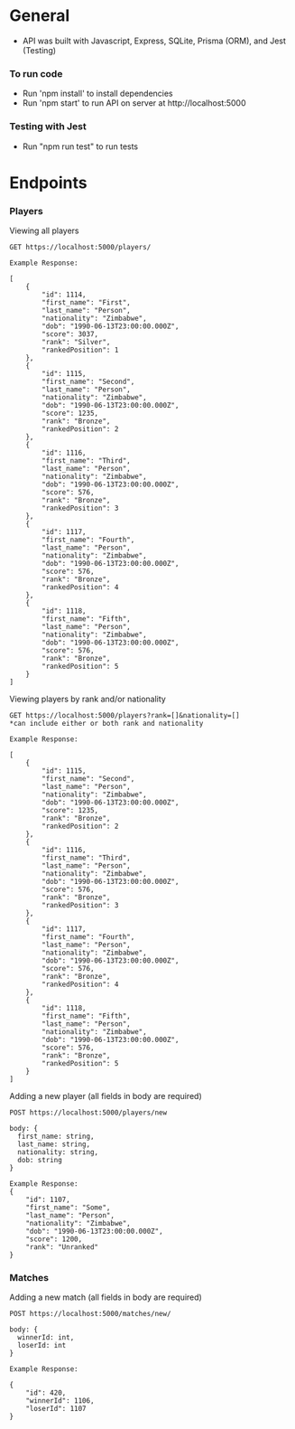 # General

* API was built with Javascript, Express, SQLite, Prisma (ORM), and Jest (Testing)

### To run code

* Run 'npm install' to install dependencies
* Run 'npm start' to run API on server at http://localhost:5000

### Testing with Jest

* Run "npm run test" to run tests

# Endpoints

### Players

Viewing all players

```
GET https://localhost:5000/players/

Example Response: 

[
    {
        "id": 1114,
        "first_name": "First",
        "last_name": "Person",
        "nationality": "Zimbabwe",
        "dob": "1990-06-13T23:00:00.000Z",
        "score": 3037,
        "rank": "Silver",
        "rankedPosition": 1
    },
    {
        "id": 1115,
        "first_name": "Second",
        "last_name": "Person",
        "nationality": "Zimbabwe",
        "dob": "1990-06-13T23:00:00.000Z",
        "score": 1235,
        "rank": "Bronze",
        "rankedPosition": 2
    },
    {
        "id": 1116,
        "first_name": "Third",
        "last_name": "Person",
        "nationality": "Zimbabwe",
        "dob": "1990-06-13T23:00:00.000Z",
        "score": 576,
        "rank": "Bronze",
        "rankedPosition": 3
    },
    {
        "id": 1117,
        "first_name": "Fourth",
        "last_name": "Person",
        "nationality": "Zimbabwe",
        "dob": "1990-06-13T23:00:00.000Z",
        "score": 576,
        "rank": "Bronze",
        "rankedPosition": 4
    },
    {
        "id": 1118,
        "first_name": "Fifth",
        "last_name": "Person",
        "nationality": "Zimbabwe",
        "dob": "1990-06-13T23:00:00.000Z",
        "score": 576,
        "rank": "Bronze",
        "rankedPosition": 5
    }
]

```

Viewing players by rank and/or nationality

```
GET https://localhost:5000/players?rank=[]&nationality=[]
*can include either or both rank and nationality

Example Response:

[
    {
        "id": 1115,
        "first_name": "Second",
        "last_name": "Person",
        "nationality": "Zimbabwe",
        "dob": "1990-06-13T23:00:00.000Z",
        "score": 1235,
        "rank": "Bronze",
        "rankedPosition": 2
    },
    {
        "id": 1116,
        "first_name": "Third",
        "last_name": "Person",
        "nationality": "Zimbabwe",
        "dob": "1990-06-13T23:00:00.000Z",
        "score": 576,
        "rank": "Bronze",
        "rankedPosition": 3
    },
    {
        "id": 1117,
        "first_name": "Fourth",
        "last_name": "Person",
        "nationality": "Zimbabwe",
        "dob": "1990-06-13T23:00:00.000Z",
        "score": 576,
        "rank": "Bronze",
        "rankedPosition": 4
    },
    {
        "id": 1118,
        "first_name": "Fifth",
        "last_name": "Person",
        "nationality": "Zimbabwe",
        "dob": "1990-06-13T23:00:00.000Z",
        "score": 576,
        "rank": "Bronze",
        "rankedPosition": 5
    }
]

```
Adding a new player (all fields in body are required)

```
POST https://localhost:5000/players/new

body: {
  first_name: string,
  last_name: string,
  nationality: string,
  dob: string
}

Example Response:
{
    "id": 1107,
    "first_name": "Some",
    "last_name": "Person",
    "nationality": "Zimbabwe",
    "dob": "1990-06-13T23:00:00.000Z",
    "score": 1200,
    "rank": "Unranked"
}

```

### Matches

Adding a new match (all fields in body are required)

```
POST https://localhost:5000/matches/new/

body: {
  winnerId: int,
  loserId: int
}

Example Response: 

{
    "id": 420,
    "winnerId": 1106,
    "loserId": 1107
}

```